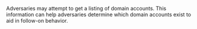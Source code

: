 Adversaries may attempt to get a listing of domain accounts. This information can help adversaries determine which domain accounts exist to aid in follow-on behavior.
